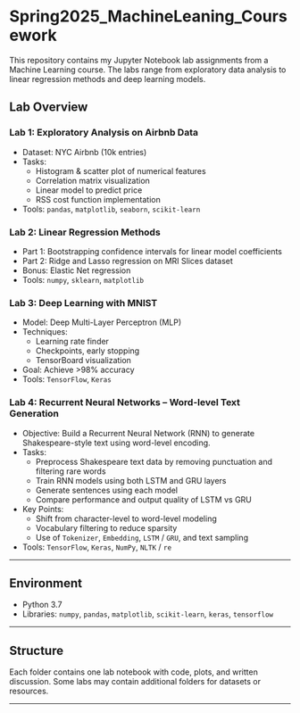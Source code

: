 # Spring2025_MachineLeaning_Coursework

This repository contains my Jupyter Notebook lab assignments from a Machine Learning course. The labs range from exploratory data analysis to linear regression methods and deep learning models.

## Lab Overview

### Lab 1: Exploratory Analysis on Airbnb Data
- Dataset: NYC Airbnb (10k entries)
- Tasks:
  - Histogram & scatter plot of numerical features
  - Correlation matrix visualization
  - Linear model to predict price
  - RSS cost function implementation
- Tools: `pandas`, `matplotlib`, `seaborn`, `scikit-learn`

### Lab 2: Linear Regression Methods
- Part 1: Bootstrapping confidence intervals for linear model coefficients  
- Part 2: Ridge and Lasso regression on MRI Slices dataset  
- Bonus: Elastic Net regression
- Tools: `numpy`, `sklearn`, `matplotlib`

### Lab 3: Deep Learning with MNIST
- Model: Deep Multi-Layer Perceptron (MLP)
- Techniques:
  - Learning rate finder
  - Checkpoints, early stopping
  - TensorBoard visualization
- Goal: Achieve >98% accuracy
- Tools: `TensorFlow`, `Keras`

### Lab 4: Recurrent Neural Networks – Word-level Text Generation

- Objective: Build a Recurrent Neural Network (RNN) to generate Shakespeare-style text using word-level encoding.
- Tasks:
  - Preprocess Shakespeare text data by removing punctuation and filtering rare words
  - Train RNN models using both LSTM and GRU layers
  - Generate sentences using each model
  - Compare performance and output quality of LSTM vs GRU
- Key Points:
  - Shift from character-level to word-level modeling
  - Vocabulary filtering to reduce sparsity
  - Use of `Tokenizer`, `Embedding`, `LSTM` / `GRU`, and text sampling
- Tools: `TensorFlow`, `Keras`, `NumPy`, `NLTK` / `re`
---

## Environment
- Python 3.7
- Libraries: `numpy`, `pandas`, `matplotlib`, `scikit-learn`, `keras`, `tensorflow`

---

## Structure

Each folder contains one lab notebook with code, plots, and written discussion. Some labs may contain additional folders for datasets or resources.

---
